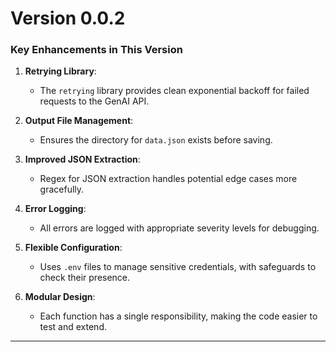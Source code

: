 # Version 0.0.2

### **Key Enhancements in This Version**

1.  **Retrying Library**:

    *   The `retrying` library provides clean exponential backoff for failed requests to the GenAI API.
2.  **Output File Management**:
    
    *   Ensures the directory for `data.json` exists before saving.
3.  **Improved JSON Extraction**:
    
    *   Regex for JSON extraction handles potential edge cases more gracefully.
4.  **Error Logging**:
    
    *   All errors are logged with appropriate severity levels for debugging.
5.  **Flexible Configuration**:
    
    *   Uses `.env` files to manage sensitive credentials, with safeguards to check their presence.
6.  **Modular Design**:
    
    *   Each function has a single responsibility, making the code easier to test and extend.

---